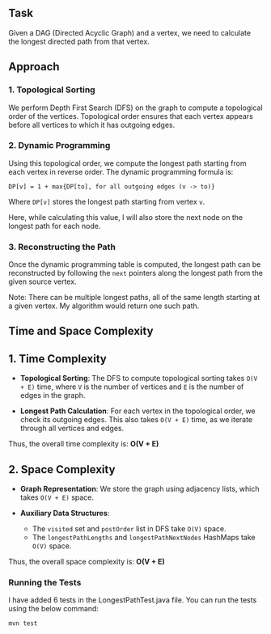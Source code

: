 
## Task

Given a DAG (Directed Acyclic Graph) and a vertex, we need to calculate the longest directed path from that vertex.

## Approach

### 1. Topological Sorting

We perform Depth First Search (DFS) on the graph to compute a topological order of the vertices. Topological order ensures that each vertex appears before all vertices to which it has outgoing edges.

### 2. Dynamic Programming

Using this topological order, we compute the longest path starting from each vertex in reverse order. The dynamic programming formula is:

`DP[v] = 1 + max{DP[to], for all outgoing edges (v -> to)}`

Where `DP[v]` stores the longest path starting from vertex `v`.

Here, while calculating this value, I will also store the next node on the longest path for each node.

### 3. Reconstructing the Path

Once the dynamic programming table is computed, the longest path can be reconstructed by following the `next` pointers along the longest path from the given source vertex.

Note: There can be multiple longest paths, all of the same length starting at a given vertex. My algorithm would return one such path.

## Time and Space Complexity

## 1. Time Complexity

- **Topological Sorting**: The DFS to compute topological sorting takes `O(V + E)` time, where `V` is the number of vertices and `E` is the number of edges in the graph.

- **Longest Path Calculation**: For each vertex in the topological order, we check its outgoing edges. This also takes `O(V + E)` time, as we iterate through all vertices and edges.

Thus, the overall time complexity is: **O(V + E)**


## 2. Space Complexity

- **Graph Representation**: We store the graph using adjacency lists, which takes `O(V + E)` space.

- **Auxiliary Data Structures**:
    - The `visited` set and `postOrder` list in DFS take `O(V)` space.
    - The `longestPathLengths` and `longestPathNextNodes` HashMaps take `O(V)` space.

Thus, the overall space complexity is: **O(V + E)**

### Running the Tests

I have added 6 tests in the LongestPathTest.java file. You can run the tests using the below command:

`mvn test`